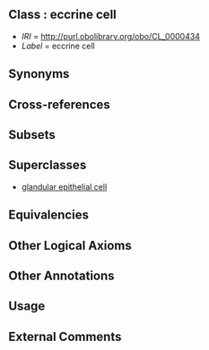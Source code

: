 
## Class : eccrine cell

 * *IRI* = http://purl.obolibrary.org/obo/CL_0000434
 * *Label* = eccrine cell

## Synonyms


## Cross-references


## Subsets


## Superclasses

 * [glandular epithelial cell](../../CL/50/CL_0000150.md)

## Equivalencies


## Other Logical Axioms


## Other Annotations


## Usage


## External Comments

